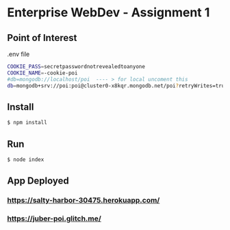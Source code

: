 # Enterprise WebDev - Assignment 1

## Point of Interest

.env file
```sh 
COOKIE_PASS=secretpasswordnotrevealedtoanyone
COOKIE_NAME=-cookie-poi
#db=mongodb://localhost/poi  ---- > for local uncoment this
db=mongodb+srv://poi:poi@cluster0-x8kqr.mongodb.net/poi?retryWrites=true
```

## Install
```sh
$ npm install
```
## Run
```sh
$ node index
```

## App Deployed 
 ### https://salty-harbor-30475.herokuapp.com/

 ### https://juber-poi.glitch.me/

